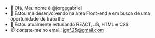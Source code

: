 - 👋 Olá, Meu nome é @jorgegabriel
- 👀  Estou me desenvolvendo na área Front-end e em busca de uma oportunidade de trabalho
- 🌱 Estou atualmente estudando REACT, JS, HTML e CSS
- 📫 contate-me no email: jgnf.25@gmail.com
